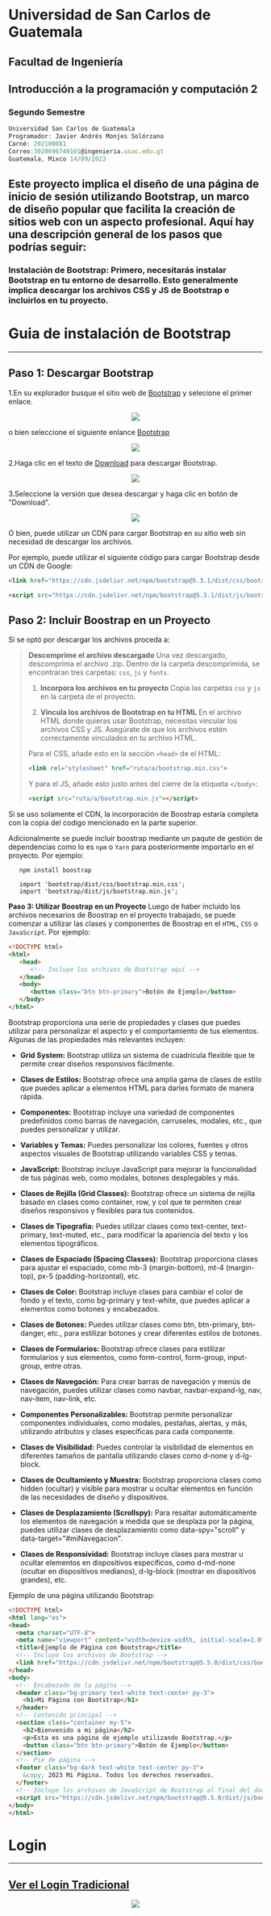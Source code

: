 # Universidad de San Carlos de Guatemala
## Facultad de Ingeniería
## Introducción a la programación y computación 2
### Segundo Semestre

```js
Universidad San Carlos de Guatemala
Programador: Javier Andrés Monjes Solórzano 
Carné: 202100081
Correo:3020696740101@ingenieria.usac.edu.gt
Guatemala, Mixco 14/09/2023
```
## Este proyecto implica el diseño de una página de inicio de sesión utilizando Bootstrap, un marco de diseño popular que facilita la creación de sitios web con un aspecto profesional. Aquí hay una descripción general de los pasos que podrías seguir:

### **Instalación de Bootstrap:** Primero, necesitarás instalar Bootstrap en tu entorno de desarrollo. Esto generalmente implica descargar los archivos CSS y JS de Bootstrap e incluirlos en tu proyecto.

# **Guia de instalación de Bootstrap**
---
## **Paso 1: Descargar Bootstrap**

1.En su explorador busque el sitio web de [Bootstrap](https://getbootstrap.com/) y selecione el primer enlace.
<p align="center">
    <img src="new img/Proyecto nuevo.jpg">
</p>

o bien seleccione el siguiente enlance [Bootstrap](https://getbootstrap.com/)
<p align="center">
    <img src="new img/Proyecto nuevo (1).jpg">
</p>

2.Haga clic en el texto de [Download](https://getbootstrap.com/docs/4.5/getting-started/download/) para descargar Bootstrap.
<p align="center">
    <img src="new img/Proyecto nuevo (2).jpg">
</p>

3.Seleccione la versión que desea descargar y haga clic en botón de "Download".
<p align="center">
    <img src="new img/Proyecto nuevo (3).jpg">  
</p>
O bien, puede utilizar un CDN para cargar Bootstrap en su sitio web sin necesidad de descargar los archivos. 

Por ejemplo, puede utilizar el siguiente código para cargar Bootstrap desde un CDN de Google:

```HTML
<link href="https://cdn.jsdelivr.net/npm/bootstrap@5.3.1/dist/css/bootstrap.min.css" rel="stylesheet" integrity="sha384-4bw+/aepP/YC94hEpVNVgiZdgIC5+VKNBQNGCHeKRQN+PtmoHDEXuppvnDJzQIu9" crossorigin="anonymous">

<script src="https://cdn.jsdelivr.net/npm/bootstrap@5.3.1/dist/js/bootstrap.bundle.min.js" integrity="sha384-HwwvtgBNo3bZJJLYd8oVXjrBZt8cqVSpeBNS5n7C8IVInixGAoxmnlMuBnhbgrkm" crossorigin="anonymous"></script>

```
## **Paso 2: Incluir Boostrap en un Proyecto**
Si se optó por descargar los archivos proceda a:
>
>**Descomprime el archivo descargado**
   Una vez descargado, descomprima el archivo .zip. Dentro de la carpeta descomprimida, se encontraran tres carpetas: `css`, `js` y `fonts`.
>
>1. **Incorpora los archivos en tu proyecto**
   Copia las carpetas `css` y `js` en la carpeta de el proyecto.
>
>2. **Vincula los archivos de Bootstrap en tu HTML**
   En el archivo HTML donde quieras usar Bootstrap, necesitas vincular los archivos CSS y JS. Asegúrate de que los archivos estén correctamente vinculados en tu archivo HTML.
>
>Para el CSS, añade esto en la sección `<head>` de el HTML:
>   ```html
>   <link rel="stylesheet" href="ruta/a/bootstrap.min.css">
>   ```
>   Y para el JS, añade esto justo antes del cierre de la etiqueta `</body>`:
>   ```html
>   <script src="ruta/a/bootstrap.min.js"></script>
>   ```
>

Si se uso solamente el CDN, la incorporación de Boostrap estaría completa con la copia del codigo mencionado en la parte superior.

Adicionalmente se puede incluir boostrap mediante un paqute de gestión de dependencias como lo es `npm` o `Yarn` para posteriormente importarlo en el proyecto.
 Por ejemplo:
```
   npm install boostrap
```
```
   import 'bootstrap/dist/css/bootstrap.min.css';
   import 'bootstrap/dist/js/bootstrap.min.js';
```

**Paso 3: Utilizar Boostrap en un Proyecto**
   Luego de haber incluido los archivos necesarios de Boostrap en el proyecto trabajado, se puede comenzar a utilizar las clases y componentes de Boostrap en el `HTML`, `CSS` o `JavaScript`. Por ejemplo:

``` HTML
<!DOCTYPE html>
<html>
   <head>
      <!-- Incluye los archivos de Bootstrap aquí -->
   </head>
   <body>
      <button class="btn btn-primary">Botón de Ejemplo</button>
   </body>
</html>
```

Bootstrap proporciona una serie de propiedades y clases que puedes utilizar para personalizar el aspecto y el comportamiento de tus elementos. Algunas de las propiedades más relevantes incluyen:


- **Grid System:** Bootstrap utiliza un sistema de cuadrícula flexible que te permite crear diseños responsivos fácilmente.
  
- **Clases de Estilos:** Bootstrap ofrece una amplia gama de clases de estilo que puedes aplicar a elementos HTML para darles formato de manera rápida.
  
- **Componentes:** Bootstrap incluye una variedad de componentes predefinidos como barras de navegación, carruseles, modales, etc., que puedes personalizar y utilizar.
  
- **Variables y Temas:** Puedes personalizar los colores, fuentes y otros aspectos visuales de Bootstrap utilizando variables CSS y temas.
  
- **JavaScript:** Bootstrap incluye JavaScript para mejorar la funcionalidad de tus páginas web, como modales, botones desplegables y más.
  
- **Clases de Rejilla (Grid Classes):** Bootstrap ofrece un sistema de rejilla basado en clases como container, row, y col que te permiten crear diseños responsivos y flexibles para tus contenidos.
  
- **Clases de Tipografía:** Puedes utilizar clases como text-center, text-primary, text-muted, etc., para modificar la apariencia del texto y los elementos tipográficos.
  
- **Clases de Espaciado (Spacing Classes):** Bootstrap proporciona clases para ajustar el espaciado, como mb-3 (margin-bottom), mt-4 (margin-top), px-5 (padding-horizontal), etc.
  
- **Clases de Color:** Bootstrap incluye clases para cambiar el color de fondo y el texto, como bg-primary y text-white, que puedes aplicar a elementos como botones y encabezados.
  
- **Clases de Botones:** Puedes utilizar clases como btn, btn-primary, btn-danger, etc., para estilizar botones y crear diferentes estilos de botones.
  
- **Clases de Formularios:** Bootstrap ofrece clases para estilizar formularios y sus elementos, como form-control, form-group, input-group, entre otras.

- **Clases de Navegación:** Para crear barras de navegación y menús de navegación, puedes utilizar clases como navbar, navbar-expand-lg, nav, nav-item, nav-link, etc.
  
- **Componentes Personalizables:** Bootstrap permite personalizar componentes individuales, como modales, pestañas, alertas, y más, utilizando atributos y clases específicas para cada componente.
  
- **Clases de Visibilidad:** Puedes controlar la visibilidad de elementos en diferentes tamaños de pantalla utilizando clases como d-none y d-lg-block.
  
- **Clases de Ocultamiento y Muestra:** Bootstrap proporciona clases como hidden (ocultar) y visible para mostrar u ocultar elementos en función de las necesidades de diseño y dispositivos.
  
- **Clases de Desplazamiento (Scrollspy):** Para resaltar automáticamente los elementos de navegación a medida que se desplaza por la página, puedes utilizar clases de desplazamiento como data-spy="scroll" y data-target="#miNavegacion".
  
- **Clases de Responsividad:** Bootstrap incluye clases para mostrar u ocultar elementos en dispositivos específicos, como d-md-none (ocultar en dispositivos medianos), d-lg-block (mostrar en dispositivos grandes), etc.
  


Ejemplo de una página utilizando Bootstrap:
```HTML 
<!DOCTYPE html>
<html lang="es">
<head>
  <meta charset="UTF-8">
  <meta name="viewport" content="width=device-width, initial-scale=1.0">
  <title>Ejemplo de Página con Bootstrap</title>
  <!-- Incluye los archivos de Bootstrap -->
  <link href="https://cdn.jsdelivr.net/npm/bootstrap@5.5.0/dist/css/bootstrap.min.css" rel="stylesheet">
</head>
<body>
  <!-- Encabezado de la página -->
  <header class="bg-primary text-white text-center py-3">
    <h1>Mi Página con Bootstrap</h1>
  </header>
  <!-- Contenido principal -->
  <section class="container my-5">
    <h2>Bienvenido a mi página</h2>
    <p>Esta es una página de ejemplo utilizando Bootstrap.</p>
    <button class="btn btn-primary">Botón de Ejemplo</button>
  </section>
  <!-- Pie de página -->
  <footer class="bg-dark text-white text-center py-3">
    &copy; 2023 Mi Página. Todos los derechos reservados.
  </footer>
  <!-- Incluye los archivos de JavaScript de Bootstrap al final del documento -->
  <script src="https://cdn.jsdelivr.net/npm/bootstrap@5.5.0/dist/js/bootstrap.min.js" integrity="sha384-wTf/cgx6G9l2Dj2TbDMfjqLtrtff9I/Cq8p/nzU5+WtTr0p5lPveLElXl1zshj1Pk" crossorigin="anonymous"></script>
</body>
</html>

```


# Login
---
## [Ver el Login Tradicional](https://github.com/javieer24/IPC2-Bootstrap)
<p align="center">
    <img src="IMG\Login Tradicional.png">
</p>  



